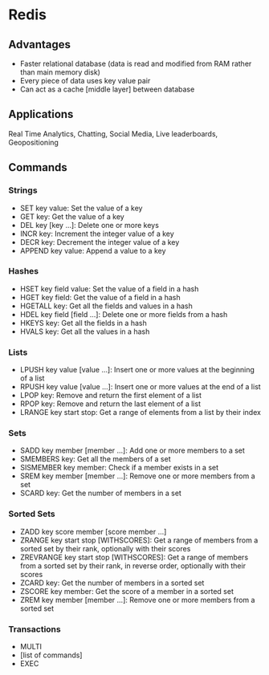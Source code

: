 # Redis

## Advantages

* Faster relational database (data is read and modified from RAM rather than main memory disk)
* Every piece of data uses key value pair 
* Can act as a cache [middle layer] between database 

## Applications

Real Time Analytics, Chatting, Social Media, Live leaderboards, Geopositioning 

## Commands 

### Strings
* SET key value: Set the value of a key
* GET key: Get the value of a key
* DEL key [key ...]: Delete one or more keys
* INCR key: Increment the integer value of a key
* DECR key: Decrement the integer value of a key
* APPEND key value: Append a value to a key


### Hashes
* HSET key field value: Set the value of a field in a hash 
* HGET key field: Get the value of a field in a hash
* HGETALL key: Get all the fields and values in a hash
* HDEL key field [field ...]: Delete one or more fields from a hash
* HKEYS key: Get all the fields in a hash
* HVALS key: Get all the values in a hash


### Lists
* LPUSH key value [value ...]: Insert one or more values at the beginning of a list
* RPUSH key value [value ...]: Insert one or more values at the end of a list
* LPOP key: Remove and return the first element of a list
* RPOP key: Remove and return the last element of a list
* LRANGE key start stop: Get a range of elements from a list by their index

### Sets
* SADD key member [member ...]: Add one or more members to a set
* SMEMBERS key: Get all the members of a set
* SISMEMBER key member: Check if a member exists in a set
* SREM key member [member ...]: Remove one or more members from a set
* SCARD key: Get the number of members in a set

### Sorted Sets

* ZADD key score member [score member ...]
* ZRANGE key start stop [WITHSCORES]: Get a range of members from a sorted set by their rank, optionally with their scores
* ZREVRANGE key start stop [WITHSCORES]: Get a range of members from a sorted set by their rank, in reverse order, optionally with their scores
* ZCARD key: Get the number of members in a sorted set
* ZSCORE key member: Get the score of a member in a sorted set
* ZREM key member [member ...]: Remove one or more members from a sorted set


### Transactions 

* MULTI
* [list of commands]
* EXEC


